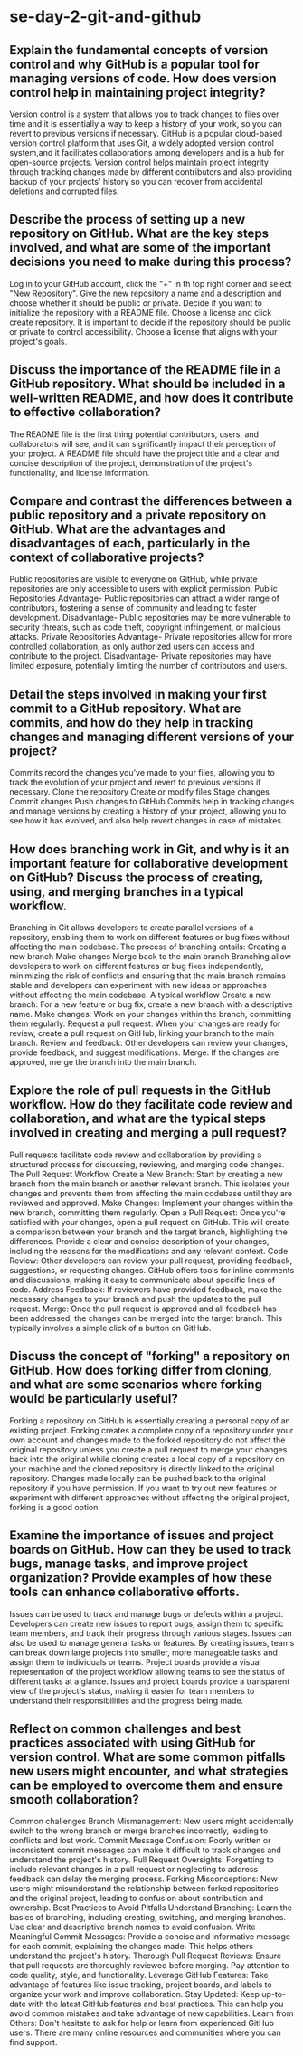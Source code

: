 # se-day-2-git-and-github
## Explain the fundamental concepts of version control and why GitHub is a popular tool for managing versions of code. How does version control help in maintaining project integrity?
Version control is a system that allows you to track changes to files over time and it is essentially a way to keep a history of your work, so you can revert to previous versions if necessary.
GitHub is a popular cloud-based version control platform that uses Git, a widely adopted version control system,and it facilitates collaborations among developers and is a hub for open-source projects.
Version control helps maintain project integrity through tracking changes made by different contributors  and also providing backup of your projects' history so you can recover from accidental deletions and corrupted files.
## Describe the process of setting up a new repository on GitHub. What are the key steps involved, and what are some of the important decisions you need to make during this process?
Log in to your GitHub account, click the "+" in th top right corner and select "New Repository". Give the new repository a name and a description and choose whether it should be public or private. Decide if you want to initialize the repository with a README file. Choose a license and click create repository. It is important to decide if the repository should be public or private to control accessibility. Choose a license that aligns with your project's goals.
## Discuss the importance of the README file in a GitHub repository. What should be included in a well-written README, and how does it contribute to effective collaboration?
The README file is the first thing potential contributors, users, and collaborators will see, and it can significantly impact their perception of your project. A README file should have the project title and a clear and concise description of the project, demonstration of the project's functionality, and license information.
## Compare and contrast the differences between a public repository and a private repository on GitHub. What are the advantages and disadvantages of each, particularly in the context of collaborative projects?
Public repositories are visible to everyone on GitHub, while private repositories are only accessible to users with explicit permission.
Public Repositories
Advantage-  Public repositories can attract a wider range of contributors, fostering a sense of community and leading to faster development.
Disadvantage- Public repositories may be more vulnerable to security threats, such as code theft, copyright infringement, or malicious attacks.
Private Repositories
Advantage- Private repositories allow for more controlled collaboration, as only authorized users can access and contribute to the project.
Disadvantage- Private repositories may have limited exposure, potentially limiting the number of contributors and users.
## Detail the steps involved in making your first commit to a GitHub repository. What are commits, and how do they help in tracking changes and managing different versions of your project?
Commits record the changes you've made to your files, allowing you to track the evolution of your project and revert to previous versions if necessary.
Clone the repository
Create or modify files
Stage changes
Commit changes
Push changes to GitHub
Commits help in tracking changes and manage versions by creating a history of your project, allowing you to see how it has evolved, and also help revert changes in case of mistakes.
## How does branching work in Git, and why is it an important feature for collaborative development on GitHub? Discuss the process of creating, using, and merging branches in a typical workflow.
Branching in Git allows developers to create parallel versions of a repository, enabling them to work on different features or bug fixes without affecting the main codebase. 
The process of branching entails:
Creating a new branch
Make changes
Merge back to the main branch
Branching allow developers to work on different features or bug fixes independently, minimizing the risk of conflicts and ensuring that the main branch remains stable and  developers can experiment with new ideas or approaches without affecting the main codebase. 
A typical workflow
Create a new branch: For a new feature or bug fix, create a new branch with a descriptive name.
Make changes: Work on your changes within the branch, committing them regularly.
Request a pull request: When your changes are ready for review, create a pull request on GitHub, linking your branch to the main branch.
Review and feedback: Other developers can review your changes, provide feedback, and suggest modifications.
Merge: If the changes are approved, merge the branch into the main branch.
## Explore the role of pull requests in the GitHub workflow. How do they facilitate code review and collaboration, and what are the typical steps involved in creating and merging a pull request?
Pull requests facilitate code review and collaboration by providing a structured process for discussing, reviewing, and merging code changes.
The Pull Request Workflow
Create a New Branch: Start by creating a new branch from the main branch or another relevant branch. This isolates your changes and prevents them from affecting the main codebase until they are reviewed and approved.
Make Changes: Implement your changes within the new branch, committing them regularly.
Open a Pull Request: Once you're satisfied with your changes, open a pull request on GitHub. This will create a comparison between your branch and the target branch, highlighting the differences. Provide a clear and concise description of your changes, including the reasons for the modifications and any relevant context.
Code Review: Other developers can review your pull request, providing feedback, suggestions, or requesting changes.
GitHub offers tools for inline comments and discussions, making it easy to communicate about specific lines of code.
Address Feedback: If reviewers have provided feedback, make the necessary changes to your branch and push the updates to the pull request.
Merge: Once the pull request is approved and all feedback has been addressed, the changes can be merged into the target branch. This typically involves a simple click of a button on GitHub.
## Discuss the concept of "forking" a repository on GitHub. How does forking differ from cloning, and what are some scenarios where forking would be particularly useful?
Forking a repository on GitHub is essentially creating a personal copy of an existing project.
Forking creates a complete copy of a repository under your own account and changes made to the forked repository do not affect the original repository unless you create a pull request to merge your changes back into the original while cloning creates a local copy of a repository on your machine and the cloned repository is directly linked to the original repository. Changes made locally can be pushed back to the original repository if you have permission.
If you want to try out new features or experiment with different approaches without affecting the original project, forking is a good option.
## Examine the importance of issues and project boards on GitHub. How can they be used to track bugs, manage tasks, and improve project organization? Provide examples of how these tools can enhance collaborative efforts.
Issues can be used to track and manage bugs or defects within a project. Developers can create new issues to report bugs, assign them to specific team members, and track their progress through various stages. Issues can also be used to manage general tasks or features. By creating issues, teams can break down large projects into smaller, more manageable tasks and assign them to individuals or teams.
Project boards provide a visual representation of the project workflow allowing teams to see the status of different tasks at a glance.
Issues and project boards provide a transparent view of the project's status, making it easier for team members to understand their responsibilities and the progress being made.
## Reflect on common challenges and best practices associated with using GitHub for version control. What are some common pitfalls new users might encounter, and what strategies can be employed to overcome them and ensure smooth collaboration?
Common challenges
Branch Mismanagement: New users might accidentally switch to the wrong branch or merge branches incorrectly, leading to conflicts and lost work.
Commit Message Confusion: Poorly written or inconsistent commit messages can make it difficult to track changes and understand the project's history.
Pull Request Oversights: Forgetting to include relevant changes in a pull request or neglecting to address feedback can delay the merging process.
Forking Misconceptions: New users might misunderstand the relationship between forked repositories and the original project, leading to confusion about contribution and ownership.
Best Practices to Avoid Pitfalls
Understand Branching: Learn the basics of branching, including creating, switching, and merging branches. Use clear and descriptive branch names to avoid confusion.
Write Meaningful Commit Messages: Provide a concise and informative message for each commit, explaining the changes made. This helps others understand the project's history.
Thorough Pull Request Reviews: Ensure that pull requests are thoroughly reviewed before merging. Pay attention to code quality, style, and functionality.
Leverage GitHub Features: Take advantage of features like issue tracking, project boards, and labels to organize your work and improve collaboration.
Stay Updated: Keep up-to-date with the latest GitHub features and best practices. This can help you avoid common mistakes and take advantage of new capabilities.
Learn from Others: Don't hesitate to ask for help or learn from experienced GitHub users. There are many online resources and communities where you can find support.
